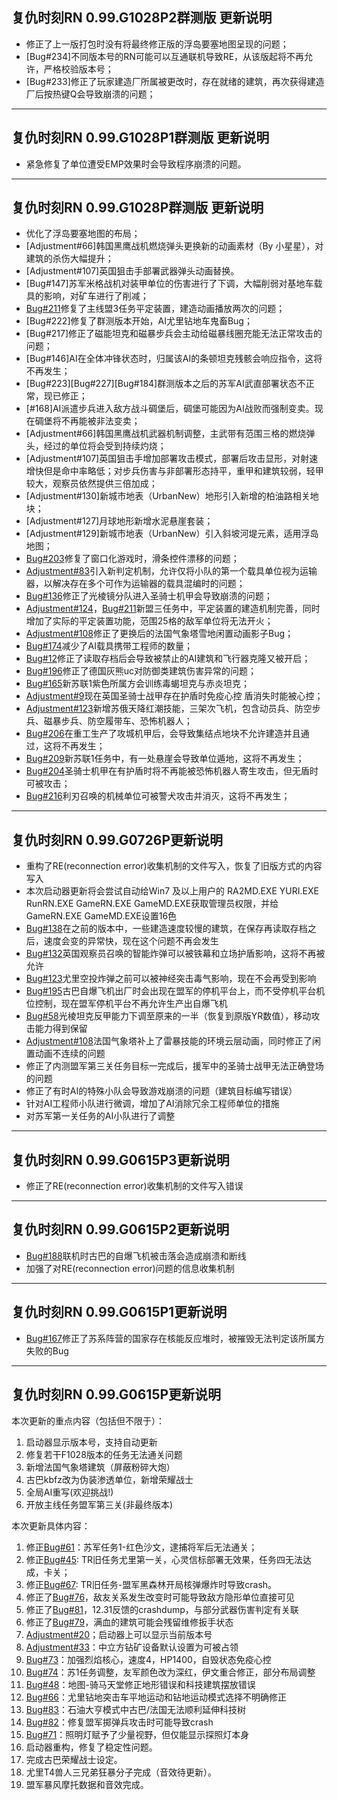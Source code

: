 ## 复仇时刻RN 0.99.G1028P2群测版 更新说明
* 修正了上一版打包时没有将最终修正版的浮岛要塞地图呈现的问题；
* [Bug#234]不同版本号的RN可能可以互通联机导致RE，从该版起将不再允许，严格校验版本号；
* [Bug#233]修正了玩家建造厂所属被更改时，存在就绪的建筑，再次获得建造厂后按热键Q会导致崩溃的问题；
***

## 复仇时刻RN 0.99.G1028P1群测版 更新说明
* 紧急修复了单位遭受EMP效果时会导致程序崩溃的问题。
***

## 复仇时刻RN 0.99.G1028P群测版 更新说明

* 优化了浮岛要塞地图的布局；
* [Adjustment#66]韩国黑鹰战机燃烧弹头更换新的动画素材（By 小星星），对建筑的杀伤大幅提升；
* [Adjustment#107]英国狙击手部署武器弹头动画替换。
* [Bug#147]苏军米格战机对装甲单位的伤害进行了下调，大幅削弱对基地车载具的影响，对矿车进行了削减；
* [Bug#211]修复了主线盟3任务平定装置，建造动画播放两次的问题；
* [Bug#222]修复了群测版本开始，AI尤里钻地车鬼畜Bug；
* [Bug#217]修正了磁能坦克和磁暴步兵会主动给磁暴线圈充能无法正常攻击的问题；
* [Bug#146]AI在全体冲锋状态时，归属该AI的条顿坦克残骸会响应指令，这将不再发生； 
* [Bug#223][Bug#227][Bug#184]群测版本之后的苏军AI武直部署状态不正常，现已修正；
* [#168]AI派遣步兵进入敌方战斗碉堡后，碉堡可能因为AI战败而强制变卖。现在碉堡将不再能被非法变卖；
* [Adjustment#66]韩国黑鹰战机武器机制调整，主武带有范围三格的燃烧弹头，经过的单位将会受到持续灼烧；
* [Adjustment#107]英国狙击手增加部署攻击模式，部署后攻击显形，对射速增快但是命中率略低；对步兵伤害与非部署形态持平，重甲和建筑较弱，轻甲较大，观察员依然提供三倍加成；
* [Adjustment#130]新城市地表（UrbanNew）地形引入新增的柏油路相关地块；
* [Adjustment#127]月球地形新增水泥悬崖套装；
* [Adjustment#129]新城市地表（UrbanNew）引入斜坡河堤元素，适用浮岛地图；
* [Bug#203]修复了窗口化游戏时，滑条控件漂移的问题；
* [Adjustment#83]引入新判定机制，允许仅将小队的第一个载具单位视为运输器，以解决存在多个可作为运输器的载具混编时的问题；
* [Bug#136]修正了光棱镜分队进入圣骑士机甲会导致崩溃的问题；
* [Adjustment#124]，[Bug#211]新盟三任务中，平定装置的建造机制完善，同时增加了实际的平定装置功能，范围25格的敌军单位将无法开火； 
* [Adjustment#108]修正了更换后的法国气象塔雪地闲置动画影子Bug；
* [Bug#174]减少了AI载具携带工程师的数量；
* [Bug#12]修正了读取存档后会导致被禁止的AI建筑和飞行器克隆又被开启；
* [Bug#196]修正了德国灰熊uc对防御类建筑伤害异常的问题；
* [Bug#165]新苏联1紫色所属方会训练毒蝎坦克与赤炎坦克；
* [Adjustment#9]现在英国圣骑士战甲存在护盾时免疫心控 盾消失时能被心控；
* [Adjustment#123]新增苏俄天降红潮技能，三架次飞机，包含动员兵、防空步兵、磁暴步兵、防空履带车、恐怖机器人；
* [Bug#206]在重工生产了攻城机甲后，会导致集结点地块不允许建造并且通过，这将不再发生；
* [Bug#209]新苏联1任务中，有一处悬崖会导致单位遁地，这将不再发生；
* [Bug#204]圣骑士机甲在有护盾时将不再能被恐怖机器人寄生攻击，但无盾时可被攻击；
* [Bug#216]利刃召唤的机械单位可被警犬攻击并消灭，这将不再发生；

***
## 复仇时刻RN 0.99.G0726P更新说明
* 重构了RE(reconnection error)收集机制的文件写入，恢复了旧版方式的内容写入
* 本次启动器更新将会尝试自动给Win7 及以上用户的 RA2MD.EXE YURI.EXE RunRN.EXE GameRN.EXE GameMD.EXE获取管理员权限，并给GameRN.EXE GameMD.EXE设置16色
* [Bug#138]在之前的版本中，一些建造速度较慢的建筑，在保存再读取存档之后，速度会变的异常快，现在这个问题不再会发生
* [Bug#132]英国观察员召唤的智能炸弹可以被铁幕和立场护盾影响，这将不再被允许
* [Bug#123]尤里空投炸弹之前可以被神经突击毒气影响，现在不会再受到影响
* [Bug#195]古巴自爆飞机出厂时会出现在盟军的停机平台上，而不受停机平台机位控制，现在盟军停机平台不再允许生产出自爆飞机
* [Bug#58]光棱坦克反甲能力下调至原来的一半（恢复到原版YR数值），移动攻击能力得到保留
* [Adjustment#108]法国气象塔补上了雷暴技能的环境云层动画，同时修正了闲置动画不连续的问题
* 修正了内测盟军第三关任务目标一完成后，援军中的圣骑士战甲无法正确登场的问题
* 修正了有时AI的特殊小队会导致游戏崩溃的问题（建筑目标编写错误）
* 针对AI工程师小队进行微调，增加了AI消除冗余工程师单位的措施
* 对苏军第一关任务的AI小队进行了调整

***

## 复仇时刻RN 0.99.G0615P3更新说明
* 修正了RE(reconnection error)收集机制的文件写入错误

***
## 复仇时刻RN 0.99.G0615P2更新说明

* [Bug#188]联机时古巴的自爆飞机被击落会造成崩溃和断线
* 加强了对RE(reconnection error)问题的信息收集机制

***

## 复仇时刻RN 0.99.G0615P1更新说明

* [Bug#167]修正了苏系阵营的国家存在核能反应堆时，被摧毁无法判定该所属方失败的Bug

***

## 复仇时刻RN 0.99.G0615P更新说明
本次更新的重点内容（包括但不限于）：
1. 启动器显示版本号，支持自动更新
2. 修复若干F1028版本的任务无法通关问题
3. 新增法国气象塔建筑（屏蔽粉碎大炮）
4. 古巴kbfz改为伪装渗透单位，新增荣耀战士
5. 全局AI重写(欢迎挑战!)
6. 开放主线任务盟军第三关(非最终版本)

本次更新具体内容：
1. 修正[Bug#61]：苏军任务1-红色沙文，逮捕将军后无法通关；
2. 修正[Bug#45]: TR旧任务尤里第一关，心灵信标部署无效果，任务四无法达成，卡关；
3. 修正[Bug#67]: TR旧任务-盟军黑森林开局核弹爆炸时导致crash。
4. 修正了[Bug#76]，敌友关系发生改变时可能导致敌方隐形单位直接可见
5. 修正了[Bug#81]，12.31反馈的crashdump，与部分武器伤害判定有关联
6. 修正了[Bug#79]，满血的建筑可能会残留维修扳手状态
7. [Adjustment#20]；启动器上可以显示当前版本号
8. [Adjustment#33]：中立方钻矿设备默认设置为可被占领
9. [Bug#73]：加强烈焰核心，速度4，HP1400，自毁状态免疫心控
10. [Bug#74]：苏1任务调整，友军颜色改为深红，伊文重合修正，部分布局调整
11. [Bug#48]：地图-骑马天堂修正地形错误和科技建筑摆放错误
12. [Bug#66]：尤里钻地突击车平地运动和钻地运动模式选择不明确修正
13. [Bug#83]：石油大亨模式中古巴/法国无法顺利延伸科技树
14. [Bug#82]：修复盟军掷弹兵攻击时可能导致crash
15. [Bug#71]：照明灯赋予了少量视野，但仅能显示探照灯本身
16. 启动器重构，修复了稳定性问题。
17. 完成古巴荣耀战士设定。
18. 尤里T4兽人三兄弟狂暴分子完成（音效待更新）。
19. 盟军暴风摩托数据和音效完成。

[Bug#12]:https://github.com/Zero-Fanker/RN_All_Issues/issues/12
[Bug#45]:https://github.com/Zero-Fanker/RN_All_Issues/issues/45
[Bug#48]:https://github.com/Zero-Fanker/RN_All_Issues/issues/48
[Bug#58]:https://github.com/Zero-Fanker/RN_All_Issues/issues/58
[Bug#61]:https://github.com/Zero-Fanker/RN_All_Issues/issues/61
[Bug#66]:https://github.com/Zero-Fanker/RN_All_Issues/issues/66
[Bug#67]:https://github.com/Zero-Fanker/RN_All_Issues/issues/67
[Bug#71]:https://github.com/Zero-Fanker/RN_All_Issues/issues/71
[Bug#73]:https://github.com/Zero-Fanker/RN_All_Issues/issues/73
[Bug#74]:https://github.com/Zero-Fanker/RN_All_Issues/issues/74
[Bug#76]:https://github.com/Zero-Fanker/RN_All_Issues/issues/76
[Bug#79]:https://github.com/Zero-Fanker/RN_All_Issues/issues/79
[Bug#81]:https://github.com/Zero-Fanker/RN_All_Issues/issues/81
[Bug#82]:https://github.com/Zero-Fanker/RN_All_Issues/issues/82
[Bug#83]:https://github.com/Zero-Fanker/RN_All_Issues/issues/83
[Bug#123]:https://github.com/Zero-Fanker/RN_All_Issues/issues/123
[Bug#132]:https://github.com/Zero-Fanker/RN_All_Issues/issues/132
[Bug#136]:https://github.com/Zero-Fanker/RN_All_Issues/issues/136
[Bug#138]:https://github.com/Zero-Fanker/RN_All_Issues/issues/138
[Bug#165]:https://github.com/Zero-Fanker/RN_All_Issues/issues/165
[Bug#167]:https://github.com/Zero-Fanker/RN_All_Issues/issues/167
[Bug#174]:https://github.com/Zero-Fanker/RN_All_Issues/issues/174
[Bug#188]:https://github.com/Zero-Fanker/RN_All_Issues/issues/188
[Bug#195]:https://github.com/Zero-Fanker/RN_All_Issues/issues/195
[Bug#196]:https://github.com/Zero-Fanker/RN_All_Issues/issues/196
[Bug#203]:https://github.com/Zero-Fanker/RN_All_Issues/issues/203
[Bug#204]:https://github.com/Zero-Fanker/RN_All_Issues/issues/204
[Bug#206]:https://github.com/Zero-Fanker/RN_All_Issues/issues/206
[Bug#209]:https://github.com/Zero-Fanker/RN_All_Issues/issues/209
[Bug#211]:https://github.com/Zero-Fanker/RN_All_Issues/issues/211
[Bug#216]:https://github.com/Zero-Fanker/RN_All_Issues/issues/216
[Adjustment#9]:https://github.com/Zero-Fanker/RN_Internal_Issues/issues/9
[Adjustment#20]:https://github.com/Zero-Fanker/RN_Internal_Issues/issues/20
[Adjustment#33]:https://github.com/Zero-Fanker/RN_Internal_Issues/issues/33
[Adjustment#83]:https://github.com/Zero-Fanker/RN_Internal_Issues/issues/83
[Adjustment#108]:https://github.com/Zero-Fanker/RN_Internal_Issues/issues/108
[Adjustment#123]:https://github.com/Zero-Fanker/RN_Internal_Issues/issues/123
[Adjustment#124]:https://github.com/Zero-Fanker/RN_Internal_Issues/issues/124